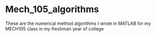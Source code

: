 # Mech_105_algorithms
These are the numerical method algorithms I wrote in MATLAB for my MECH105 class in my freshman year of college
